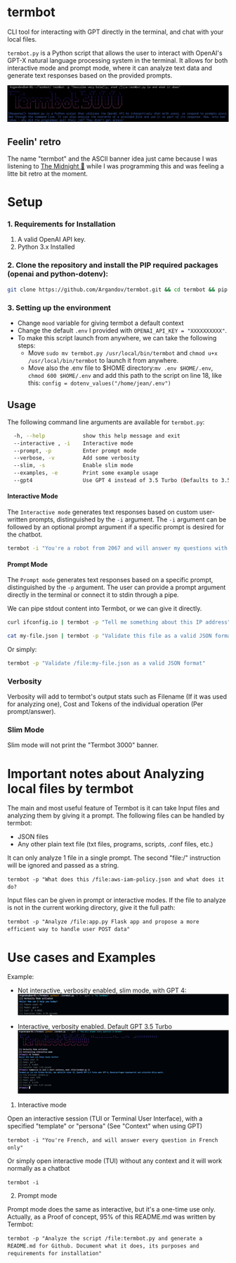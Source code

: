 # termbot
CLI tool for interacting with GPT directly in the terminal, and chat with your local files.

`termbot.py` is a Python script that allows the user to interact with OpenAI's GPT-X natural language processing system in the terminal. It allows for both interactive mode and prompt mode, where it can analyze text data and generate text responses based on the provided prompts.

![termbot-prompt-mode Image](termbot-prompt-mode.png)

## Feelin' retro

The name "termbot" and the ASCII banner idea just came because I was listening to [The Midnight 🎵](https://www.youtube.com/watch?v=VoD8RSnfpyo) while I was programming this and was feeling a litte bit retro at the moment.

# Setup

### 1. Requirements for Installation
1. A valid OpenAI API key.
2. Python 3.x Installed

### 2. Clone the repository and install the PIP required packages (openai and python-dotenv):

```bash
git clone https://github.com/Argandov/termbot.git && cd termbot && pip install -r requirements.txt
```
### 3. Setting up the environment

* Change `mood` variable for giving termbot a default context
* Change the default `.env` I provided with `OPENAI_API_KEY = "XXXXXXXXXX"`.
* To make this script launch from anywhere, we can take the following steps:
  * Move `sudo mv termbot.py /usr/local/bin/termbot` and `chmod u+x /usr/local/bin/termbot` to launch it from anywhere.
  * Move also the .env file to $HOME directory:`mv .env $HOME/.env`, `chmod 600 $HOME/.env` and add this path to the script on line 18, like this:
`config = dotenv_values("/home/jean/.env")`

## Usage

The following command line arguments are available for `termbot.py`:

```bash
  -h, --help            show this help message and exit
  --interactive , -i    Interactive mode
  --prompt, -p          Enter prompt mode
  --verbose, -v         Add some verbosity
  --slim, -s            Enable slim mode
  --examples, -e        Print some example usage
  --gpt4                Use GPT 4 instead of 3.5 Turbo (Defaults to 3.5 Turbo)
```

#### Interactive Mode
The `Interactive mode` generates text responses based on custom user-written prompts, distinguished by the `-i` argument. The `-i` argument can be followed by an optional prompt argument if a specific prompt is desired for the chatbot.

```bash
termbot -i "You're a robot from 2067 and will answer my questions with a very robotic manner"
```

#### Prompt Mode
The `Prompt mode` generates text responses based on a specific prompt, distinguished by the `-p` argument. The user can provide a prompt argument directly in the terminal or connect it to stdin through a pipe.

We can pipe stdout content into Termbot, or we can give it directly.
```bash
curl ifconfig.io | termbot -p "Tell me something about this IP address"
```

```bash
cat my-file.json | termbot -p "Validate this file as a valid JSON format"
```
Or simply:

```bash
termbot -p "Validate /file:my-file.json as a valid JSON format"
```
### Verbosity

Verbosity will add to termbot's output stats such as Filename (If it was used for analyzing one), Cost and Tokens of the individual operation (Per prompt/answer).

### Slim Mode

Slim mode will not print the "Termbot 3000" banner.

# Important notes about Analyzing local files by termbot

The main and most useful feature of Termbot is it can take Input files and analyzing them by giving it a prompt. The following files can be handled by termbot:
* JSON files
* Any other plain text file (txt files, programs, scripts, .conf files, etc.)

It can only analyze 1 file in a single prompt. The second "file:/" instruction will be ignored and passed as a string.

`termbot -p "What does this /file:aws-iam-policy.json and what does it do?`

Input files can be given in prompt or interactive modes. If the file to analyze is not in the current working directory, give it the full path:

`termbot -p "Analyze /file:app.py Flask app and propose a more efficient way to handle user POST data"`

# Use cases and Examples

Example:

* Not interactive, verbosity enabled, slim mode, with GPT 4:
![termbot verbosity, GPT 4](termbot-verbosity-gpt4.PNG)

* Interactive, verbosity enabled. Default GPT 3.5 Turbo
![Termbot Interactive + Verbosity enabled](termbot-verbosity-interactive.PNG)

1. Interactive mode

Open an interactive session (TUI or Terminal User Interface), with a specified "template" or "persona" (See "Context" when using GPT)

`termbot -i "You're French, and will answer every question in French only"`

Or simply open interactive mode (TUI) without any context and it will work normally as a chatbot

`termbot -i`

2. Prompt mode

Prompt mode does the same as interactive, but it's a one-time use only. Actually, as a Proof of concept, 95% of this README.md was written by Termbot:

`termbot -p "Analyze the script /file:termbot.py and generate a README.md for Github. Document what it does, its purposes and requirements for installation"`
